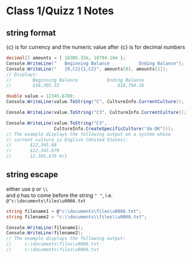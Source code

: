 # Class 1/Quizz 1 Notes

## string format 
{c} is for currency 
and the numeric value after {c} is for decimal numbers

```csharp
decimal[] amounts = { 16305.32m, 18794.16m };
Console.WriteLine("   Beginning Balance           Ending Balance");
Console.WriteLine("   {0,C2}{1,C2}", amounts[0], amounts[1]);
// Displays:
//        Beginning Balance           Ending Balance
//        $16,305.32                      $18,794.16     
```

```csharp
double value = 12345.6789;
Console.WriteLine(value.ToString("C", CultureInfo.CurrentCulture));

Console.WriteLine(value.ToString("C3", CultureInfo.CurrentCulture));

Console.WriteLine(value.ToString("C3", 
                  CultureInfo.CreateSpecificCulture("da-DK")));
// The example displays the following output on a system whose
// current culture is English (United States):
//       $12,345.68
//       $12,345.679
//       12.345,679 kr}
```

## string escape 

either use ``@`` or ``\\`` <br>
and ``@`` has to come before the string ``" "``, i.e. ``@"c:\documents\files\u0066.txt``

```csharp
string filename1 = @"c:\documents\files\u0066.txt";
string filename2 = "c:\\documents\\files\\u0066.txt";

Console.WriteLine(filename1);
Console.WriteLine(filename2);
// The example displays the following output:
//     c:\documents\files\u0066.txt
//     c:\documents\files\u0066.txt
```
